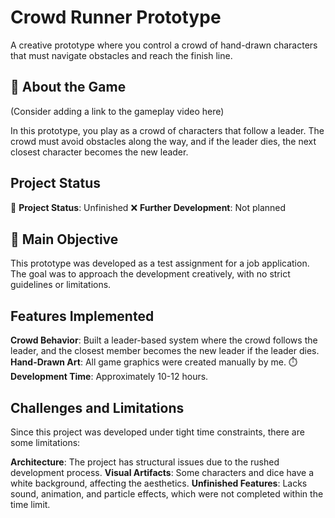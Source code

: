 # Crowd Runner Prototype
A creative prototype where you control a crowd of hand-drawn characters that must navigate obstacles and reach the finish line.

## 🎥 About the Game
(Consider adding a link to the gameplay video here)

In this prototype, you play as a crowd of characters that follow a leader. The crowd must avoid obstacles along the way, and if the leader dies, the next closest character becomes the new leader.

## Project Status
🚧 **Project Status**: Unfinished
❌ **Further Development**: Not planned

## 📌 Main Objective
This prototype was developed as a test assignment for a job application. The goal was to approach the development creatively, with no strict guidelines or limitations.

## Features Implemented
**Crowd Behavior**: Built a leader-based system where the crowd follows the leader, and the closest member becomes the new leader if the leader dies.
**Hand-Drawn Art**: All game graphics were created manually by me.
⏱️ **Development Time**: Approximately 10-12 hours.

## Challenges and Limitations
Since this project was developed under tight time constraints, there are some limitations:

**Architecture**: The project has structural issues due to the rushed development process.
**Visual Artifacts**: Some characters and dice have a white background, affecting the aesthetics.
**Unfinished Features**: Lacks sound, animation, and particle effects, which were not completed within the time limit.
